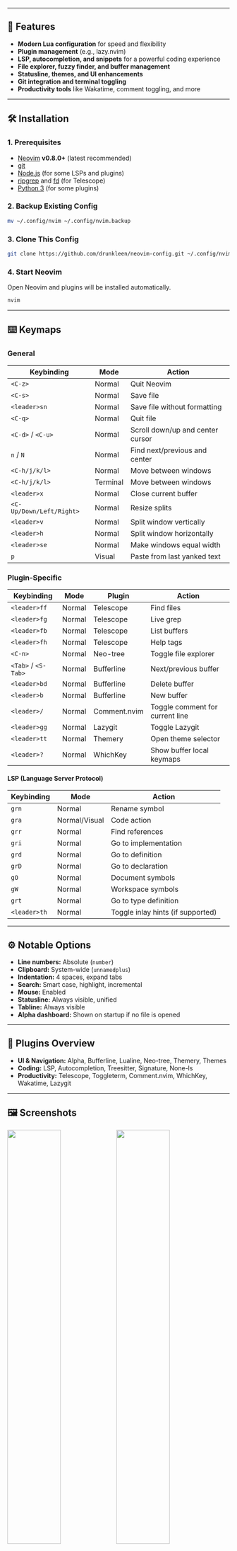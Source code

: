 
---

## 🚀 Features

- **Modern Lua configuration** for speed and flexibility
- **Plugin management** (e.g., lazy.nvim)
- **LSP, autocompletion, and snippets** for a powerful coding experience
- **File explorer, fuzzy finder, and buffer management**
- **Statusline, themes, and UI enhancements**
- **Git integration and terminal toggling**
- **Productivity tools** like Wakatime, comment toggling, and more

---

## 🛠️ Installation

### 1. Prerequisites

- [Neovim](https://neovim.io/) **v0.8.0+** (latest recommended)
- [git](https://git-scm.com/)
- [Node.js](https://nodejs.org/) (for some LSPs and plugins)
- [ripgrep](https://github.com/BurntSushi/ripgrep) and [fd](https://github.com/sharkdp/fd) (for Telescope)
- [Python 3](https://www.python.org/) (for some plugins)

### 2. Backup Existing Config

```sh
mv ~/.config/nvim ~/.config/nvim.backup
```

### 3. Clone This Config

```sh
git clone https://github.com/drunkleen/neovim-config.git ~/.config/nvim
```

### 4. Start Neovim

Open Neovim and plugins will be installed automatically.

```sh
nvim
```

---

## ⌨️ Keymaps

### General

| Keybinding         | Mode    | Action                                 |
|--------------------|---------|----------------------------------------|
| `<C-z>`            | Normal  | Quit Neovim                            |
| `<C-s>`            | Normal  | Save file                              |
| `<leader>sn`       | Normal  | Save file without formatting           |
| `<C-q>`            | Normal  | Quit file                              |
| `<C-d>` / `<C-u>`  | Normal  | Scroll down/up and center cursor       |
| `n` / `N`          | Normal  | Find next/previous and center          |
| `<C-h/j/k/l>`      | Normal  | Move between windows                   |
| `<C-h/j/k/l>`      | Terminal| Move between windows                   |
| `<leader>x`        | Normal  | Close current buffer                   |
| `<C-Up/Down/Left/Right>` | Normal | Resize splits                    |
| `<leader>v`        | Normal  | Split window vertically                |
| `<leader>h`        | Normal  | Split window horizontally              |
| `<leader>se`       | Normal  | Make windows equal width               |
| `p`                | Visual  | Paste from last yanked text            |

### Plugin-Specific

| Keybinding         | Mode    | Plugin         | Action                                 |
|--------------------|---------|---------------|----------------------------------------|
| `<leader>ff`       | Normal  | Telescope     | Find files                             |
| `<leader>fg`       | Normal  | Telescope     | Live grep                              |
| `<leader>fb`       | Normal  | Telescope     | List buffers                           |
| `<leader>fh`       | Normal  | Telescope     | Help tags                              |
| `<C-n>`            | Normal  | Neo-tree      | Toggle file explorer                   |
| `<Tab>` / `<S-Tab>`| Normal  | Bufferline    | Next/previous buffer                   |
| `<leader>bd`       | Normal  | Bufferline    | Delete buffer                          |
| `<leader>b`        | Normal  | Bufferline    | New buffer                             |
| `<leader>/`        | Normal  | Comment.nvim  | Toggle comment for current line        |
| `<leader>gg`       | Normal  | Lazygit       | Toggle Lazygit                         |
| `<leader>tt`       | Normal  | Themery       | Open theme selector                    |
| `<leader>?`        | Normal  | WhichKey      | Show buffer local keymaps              |

#### LSP (Language Server Protocol)

| Keybinding         | Mode    | Action                                 |
|--------------------|---------|----------------------------------------|
| `grn`              | Normal  | Rename symbol                          |
| `gra`              | Normal/Visual | Code action                      |
| `grr`              | Normal  | Find references                        |
| `gri`              | Normal  | Go to implementation                   |
| `grd`              | Normal  | Go to definition                       |
| `grD`              | Normal  | Go to declaration                      |
| `gO`               | Normal  | Document symbols                       |
| `gW`               | Normal  | Workspace symbols                      |
| `grt`              | Normal  | Go to type definition                  |
| `<leader>th`       | Normal  | Toggle inlay hints (if supported)      |

---

## ⚙️ Notable Options

- **Line numbers:** Absolute (`number`)
- **Clipboard:** System-wide (`unnamedplus`)
- **Indentation:** 4 spaces, expand tabs
- **Search:** Smart case, highlight, incremental
- **Mouse:** Enabled
- **Statusline:** Always visible, unified
- **Tabline:** Always visible
- **Alpha dashboard:** Shown on startup if no file is opened

---

## 🧩 Plugins Overview

- **UI & Navigation:** Alpha, Bufferline, Lualine, Neo-tree, Themery, Themes
- **Coding:** LSP, Autocompletion, Treesitter, Signature, None-ls
- **Productivity:** Telescope, Toggleterm, Comment.nvim, WhichKey, Wakatime, Lazygit

---

## 🖼️ Screenshots

<img src="https://raw.githubusercontent.com/drunkleen/neovim-config/main/.github/ss1.png" width="49%"><img src="https://raw.githubusercontent.com/drunkleen/neovim-config/main/.github/ss2.png" width="49%">

---

## 🙏 Credits

- Inspired by the Neovim community and many open-source configs.
- See individual plugin repos for more details.

---

## 📄 License

Personal use. Feel free to fork and adapt!

---

**Star or fork this config at [github.com/drunkleen/neovim-config](https://github.com/drunkleen/neovim-config)**

---

_This README was generated with the help of AI and references to [drunkleen/neovim-config](https://github.com/drunkleen/neovim-config)_
